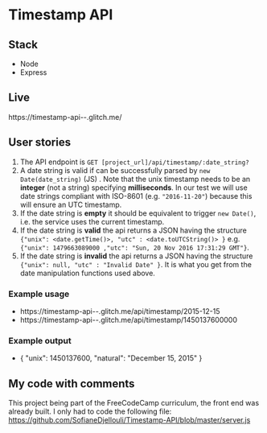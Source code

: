 
# Timestamp API
## Stack
* Node
* Express
## Live
https://timestamp-api--.glitch.me/
## User stories
1. The API endpoint is `GET [project_url]/api/timestamp/:date_string?`
2. A date string is valid if can be successfully parsed by `new Date(date_string)` (JS) . Note that the unix timestamp needs to be an **integer** (not a string) specifying **milliseconds**. In our test we will use date strings compliant with ISO-8601 (e.g. `"2016-11-20"`) because this will ensure an UTC timestamp.
3. If the date string is **empty** it should be equivalent to trigger `new Date()`, i.e. the service uses the current timestamp.
4. If the date string is **valid** the api returns a JSON having the structure 
`{"unix": <date.getTime()>, "utc" : <date.toUTCString()> }`
e.g. `{"unix": 1479663089000 ,"utc": "Sun, 20 Nov 2016 17:31:29 GMT"}`.
5. If the date string is **invalid** the api returns a JSON having the structure `{"unix": null, "utc" : "Invalid Date" }`. It is what you get from the date manipulation functions used above.
### Example usage
* https://timestamp-api--.glitch.me/api/timestamp/2015-12-15
* https://timestamp-api--.glitch.me/api/timestamp/1450137600000
### Example output
* { "unix": 1450137600, "natural": "December 15, 2015" }

## My code with comments
This project being part of the FreeCodeCamp curriculum, the front end was already built. I only had to code the following file:  
https://github.com/SofianeDjellouli/Timestamp-API/blob/master/server.js
